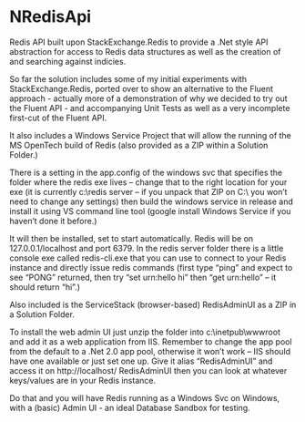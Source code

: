NRedisApi
=========

Redis API built upon StackExchange.Redis to provide a .Net style API abstraction for access to Redis data structures as well as the creation of and searching against indicies.

So far the solution includes some of my initial experiments with StackExchange.Redis, ported over to show an alternative to the Fluent approach - actually more of a demonstration of why we decided to try out the Fluent API - and accompanying Unit Tests as well as a very incomplete first-cut of the Fluent API. 

It also includes a Windows Service Project that will allow the running of the MS OpenTech build of Redis (also provided as a ZIP within a Solution Folder.)

There is a setting in the app.config of the windows svc that specifies the folder where the redis exe lives – change that to the right location for your exe (it is currently c:\redis server – if you unpack that ZIP on C:\ you won’t need to change any settings) then build the windows service in release and install it using VS command line tool (google install Windows Service if you haven’t done it before.)

It will then be installed, set to start automatically. Redis will be on 127.0.0.1/localhost and port 6379. In the redis server folder there is a little console exe called redis-cli.exe that you can use to connect to your Redis instance and directly issue redis commands (first type “ping” and expect to see “PONG” returned, then try “set urn:hello hi” then “get urn:hello” – it should return “hi”.)

Also included is the ServiceStack (browser-based) RedisAdminUI as a ZIP in a Solution Folder.

To install the web admin UI just unzip the folder into c:\inetpub\wwwroot and add it as a web application from IIS. Remember to change the app pool from the default to a .Net 2.0 app pool, otherwise it won’t work – IIS should have one available or just set one up. Give it alias “RedisAdminUI” and access it on http://localhost/ RedisAdminUI then you can look at whatever keys/values are in your Redis instance.

Do that and you will have Redis running as a Windows Svc on Windows, with a (basic) Admin UI - an ideal Database Sandbox for testing.

